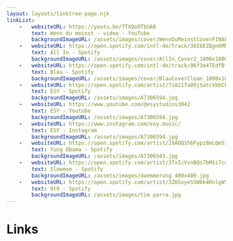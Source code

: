 ```yaml
---
layout: layouts/linktree-page.njk
linkList:
    -   websiteURL: https://youtu.be/7TXQoDTbUA0
        text: Wenn du meinst - video - YouTube
        backgroundImageURL: /assets/images/cover/WennDuMeinstCoverFINAL_1000x1000.png
    -   websiteURL: https://open.spotify.com/intl-de/track/38IbEZQgn6MbdKO7AZ1kAj?si=759a837e279745d2
        text: All In - Spotify
        backgroundImageURL: /assets/images/cover/AllIn_Cover2_1000x1000.png
    -   websiteURL: https://open.spotify.com/intl-de/track/06f3e4TEdfBf0j6kwy7nZ6?si=10124d51f7484195
        text: Blau - Spotify
        backgroundImageURL: /assets/images/cover/BlauCoverClean_1000x1000.jpg
    -   websiteURL: https://open.spotify.com/artist/7i821Ta09j5atcVbbCk49x
        text: ESY - Spotify
        backgroundImageURL: /assets/images/A7306594.jpg
    -   websiteURL: https://www.youtube.com/@esystudios3042
        text: ESY - Youtube
        backgroundImageURL: /assets/images/A7306594.jpg
    -   websiteURL: https://www.instagram.com/esy.music/
        text: ESY - Instagram
        backgroundImageURL: /assets/images/A7306594.jpg
    -   websiteURL: https://open.spotify.com/artist/2XAOQ1h6Fypz8mLQm51BUL
        text: Yung Obama - Spotify
        backgroundImageURL: /assets/images/A7306543.jpg
    -   websiteURL: https://open.spotify.com/artist/3TxIcVsnBQs7bMSi7cqXXN
        text: Slowmoe - Spotify
        backgroundImageURL: /assets/images/daemmerung 400x400.jpg
    -   websiteURL: https://open.spotify.com/artist/3Z6SxyeSSWbk4RnlgW56rJ
        text: 9t9 - Spotify
        backgroundImageURL: /assets/images/tim parra.jpg
---
```


# Links